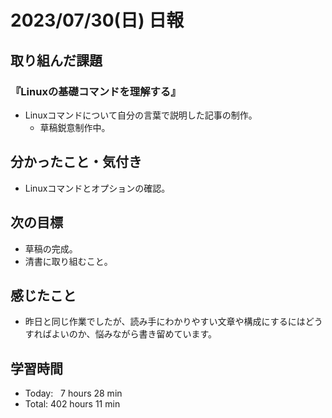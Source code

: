 # 2023/07/30(日) 日報

## 取り組んだ課題
### 『Linuxの基礎コマンドを理解する』
- Linuxコマンドについて自分の言葉で説明した記事の制作。
  - 草稿鋭意制作中。


## 分かったこと・気付き
- Linuxコマンドとオプションの確認。


## 次の目標
- 草稿の完成。
- 清書に取り組むこと。


## 感じたこと
- 昨日と同じ作業でしたが、読み手にわかりやすい文章や構成にするにはどうすればよいのか、悩みながら書き留めています。


## 学習時間
- Today:&nbsp;&nbsp; 7 hours 28 min
- Total: 402 hours 11 min
